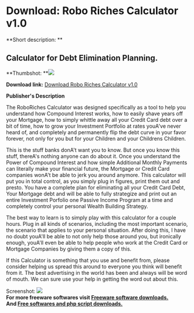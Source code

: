 # Download: Robo Riches Calculator v1.0

**Short description: **

## Calculator for Debt Elimination Planning.

  
**Thumbshot: **![](http://www.freewarefiles.com/screenshot/roborichescalc_md.gif)   
  
**Download link:** [Download Robo Riches Calculator v1.0](http://freesoftwares.boysofts.com/Robo-Riches-Calculator-V_program_16376.html)  
  

**Publisher's Description**  
  

The RoboRiches Calculator was designed specifically as a tool to help you
understand how Compound Interest works, how to easily shave years off your
Mortgage, how to simply whittle away all your Credit Card debt over a bit of
time, how to grow your Investment Portfolio at rates youA've never heard of,
and completely and permanently flip the debt curve in your favor forever, not
only for you but for your Children and your Childrens Children.

This is the stuff banks donA't want you to know. But once you know this stuff,
thereA's nothing anyone can do about it. Once you understand the Power of
Compound Interest and how simple Additional Monthly Payments can literally
make your financial future, the Mortgage or Credit Card companies wonA't be
able to jerk you around anymore. This calculator will put you in total
control, as you simply plug in figures, print them out and presto. You have a
complete plan for eliminating all your Credit Card Debt, Your Mortgage debt
and will be able to fully strategize and print out an entire Investment
Porfolio one Passive Income Program at a time and completely control your
personal Wealth Building Strategy.

The best way to learn is to simply play with this calculator for a couple
hours. Plug in all kinds of scenarios, including the most important scenario,
the scenario that applies to your personal situation. After doing this, I have
no doubt youA'll be able to not only help those around you, but ironically
enough, youA'll even be able to help people who work at the Credit Card or
Mortgage Companies by giving them a copy of this.

If this Calculator is something that you use and benefit from, please consider
helping us spread this around to everyone you think will benefit from it. The
best advertising in the world has been and always will be word of mouth. We
can sure use your help in getting the word out about this.

  
  
Screenshot: ![](http://www.freewarefiles.com/screenshot/roborichescalc.gif)  
**For more freeware softwares visit [Freeware software downloads.](http://freesoftwares.boysofts.com/)**   
**And [Free softwares and php script downloads.](http://www.boysofts.com/)**

